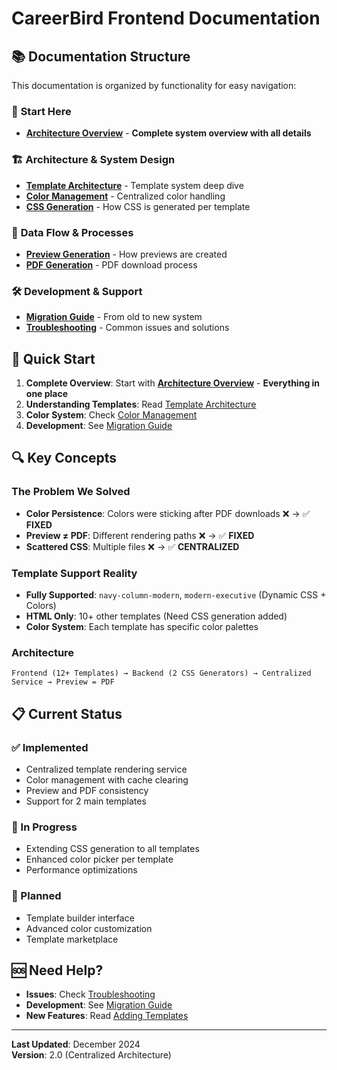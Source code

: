 # CareerBird Frontend Documentation

## 📚 Documentation Structure

This documentation is organized by functionality for easy navigation:

### 🎯 **Start Here**
- [**Architecture Overview**](./ARCHITECTURE_OVERVIEW.md) - **Complete system overview with all details**

### 🏗️ **Architecture & System Design**
- [**Template Architecture**](./TEMPLATE_ARCHITECTURE.md) - Template system deep dive
- [**Color Management**](./COLOR_MANAGEMENT.md) - Centralized color handling
- [**CSS Generation**](./CSS_GENERATION.md) - How CSS is generated per template

### 🔄 **Data Flow & Processes**
- [**Preview Generation**](./PREVIEW_GENERATION.md) - How previews are created
- [**PDF Generation**](./PDF_GENERATION.md) - PDF download process

### 🛠️ **Development & Support**
- [**Migration Guide**](./MIGRATION_GUIDE.md) - From old to new system
- [**Troubleshooting**](./TROUBLESHOOTING.md) - Common issues and solutions

## 🚀 Quick Start

1. **Complete Overview**: Start with [**Architecture Overview**](./ARCHITECTURE_OVERVIEW.md) - **Everything in one place**
2. **Understanding Templates**: Read [Template Architecture](./TEMPLATE_ARCHITECTURE.md)
3. **Color System**: Check [Color Management](./COLOR_MANAGEMENT.md)
4. **Development**: See [Migration Guide](./MIGRATION_GUIDE.md)

## 🔍 Key Concepts

### The Problem We Solved
- **Color Persistence**: Colors were sticking after PDF downloads ❌ → ✅ **FIXED**
- **Preview ≠ PDF**: Different rendering paths ❌ → ✅ **FIXED** 
- **Scattered CSS**: Multiple files ❌ → ✅ **CENTRALIZED**

### Template Support Reality
- **Fully Supported**: `navy-column-modern`, `modern-executive` (Dynamic CSS + Colors)
- **HTML Only**: 10+ other templates (Need CSS generation added)
- **Color System**: Each template has specific color palettes

### Architecture
```
Frontend (12+ Templates) → Backend (2 CSS Generators) → Centralized Service → Preview = PDF
```

## 📋 Current Status

### ✅ Implemented
- Centralized template rendering service
- Color management with cache clearing
- Preview and PDF consistency
- Support for 2 main templates

### 🚧 In Progress
- Extending CSS generation to all templates
- Enhanced color picker per template
- Performance optimizations

### 📝 Planned
- Template builder interface
- Advanced color customization
- Template marketplace

## 🆘 Need Help?

- **Issues**: Check [Troubleshooting](./TROUBLESHOOTING.md)
- **Development**: See [Migration Guide](./MIGRATION_GUIDE.md)
- **New Features**: Read [Adding Templates](./ADDING_TEMPLATES.md)

---

**Last Updated**: December 2024  
**Version**: 2.0 (Centralized Architecture)